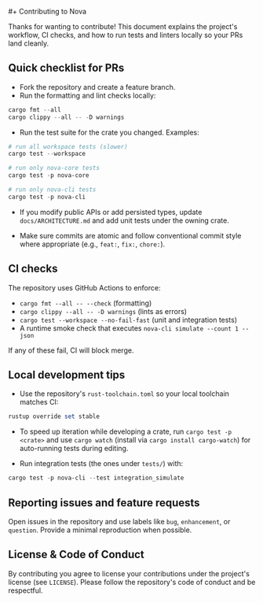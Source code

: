 #+ Contributing to Nova

Thanks for wanting to contribute! This document explains the project's workflow, CI checks, and how to run tests and linters locally so your PRs land cleanly.

## Quick checklist for PRs

- Fork the repository and create a feature branch.
- Run the formatting and lint checks locally:

```powershell
cargo fmt --all
cargo clippy --all -- -D warnings
```

- Run the test suite for the crate you changed. Examples:

```powershell
# run all workspace tests (slower)
cargo test --workspace

# run only nova-core tests
cargo test -p nova-core

# run only nova-cli tests
cargo test -p nova-cli
```

- If you modify public APIs or add persisted types, update `docs/ARCHITECTURE.md` and add unit tests under the owning crate.

- Make sure commits are atomic and follow conventional commit style where appropriate (e.g., `feat:`, `fix:`, `chore:`).

## CI checks

The repository uses GitHub Actions to enforce:

- `cargo fmt --all -- --check` (formatting)
- `cargo clippy --all -- -D warnings` (lints as errors)
- `cargo test --workspace --no-fail-fast` (unit and integration tests)
- A runtime smoke check that executes `nova-cli simulate --count 1 --json`

If any of these fail, CI will block merge.

## Local development tips

- Use the repository's `rust-toolchain.toml` so your local toolchain matches CI:

```powershell
rustup override set stable
```

- To speed up iteration while developing a crate, run `cargo test -p <crate>` and use `cargo watch` (install via `cargo install cargo-watch`) for auto-running tests during editing.

- Run integration tests (the ones under `tests/`) with:

```powershell
cargo test -p nova-cli --test integration_simulate
```

## Reporting issues and feature requests

Open issues in the repository and use labels like `bug`, `enhancement`, or `question`. Provide a minimal reproduction when possible.

## License & Code of Conduct

By contributing you agree to license your contributions under the project's license (see `LICENSE`). Please follow the repository's code of conduct and be respectful.
